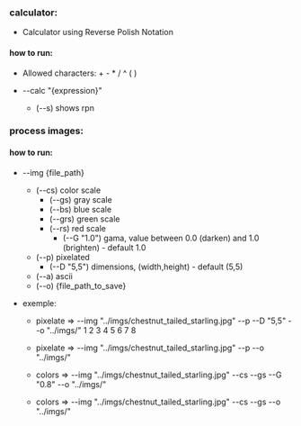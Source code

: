 ### calculator:
- Calculator using Reverse Polish Notation
#### how to run:
- Allowed characters: + - * / ^ ( )

- --calc "{expression}"
    - (--s) shows rpn 

### process images:
#### how to run:
- --img {file_path}
    - (--cs) color scale 
        - (--gs) gray scale 
        - (--bs) blue scale 
        - (--grs) green scale 
        - (--rs) red scale
            - (--G "1.0") gama, value between 0.0 (darken) and 1.0 (brighten) - default 1.0
    - (--p) pixelated 
        - (--D "5,5") dimensions, (width,height) - default (5,5)
    - (--a) ascii
    - (--o) {file_path_to_save}

- exemple: 
    - pixelate => --img "../imgs/chestnut_tailed_starling.jpg" --p  --D   "5,5"  --o "../imgs/"
                     1                      2                   3    4      5      6      7      8
    - pixelate => --img "../imgs/chestnut_tailed_starling.jpg" --p  --o  "../imgs/"

    - colors => --img "../imgs/chestnut_tailed_starling.jpg" --cs --gs --G "0.8" --o "../imgs/"
    - colors => --img "../imgs/chestnut_tailed_starling.jpg" --cs --gs --o "../imgs/"
 